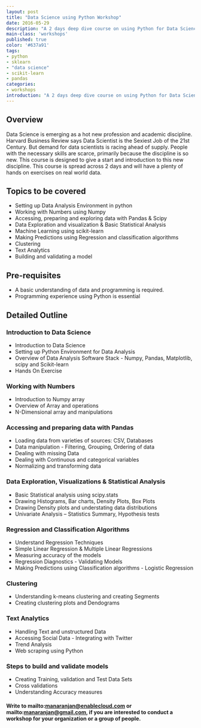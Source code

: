 ```yaml
---
layout: post
title: "Data Science using Python Workshop"
date: 2016-05-29
description: "A 2 days deep dive course on using Python for Data Science"
main-class: 'workshops'
published: true
color: '#637a91'
tags:
- python
- sklearn
- "data science"
- scikit-learn
- pandas
categories:
- workshops
introduction: "A 2 days deep dive course on using Python for Data Science"
---
```


## Overview

Data Science is emerging as a hot new profession and academic discipline.  Harvard Business Review says Data Scientist is the Sexiest Job of the 21st Century. But demand for data scientists is racing ahead of supply. People with the necessary skills are scarce, primarily because the discipline is so new. This course is designed to give a start and introduction to this new discipline. This course is spread across 2 days and will have a plenty of hands on exercises on real world data.

## Topics to be covered

* Setting up Data Analysis Environment in python
* Working with Numbers using Numpy
* Accessing, preparing and exploring data with Pandas & Scipy
* Data Exploration and visualization & Basic Statistical Analysis
* Machine Learning using scikit-learn
* Making Predictions using Regression and classification algorithms
* Clustering
* Text Analytics
* Building and validating a model


## Pre-requisites

* A basic understanding of data and programming is required.
* Programming experience using Python is essential

## Detailed Outline

### Introduction to Data Science

* Introduction to Data Science
* Setting up Python Environment for Data Analysis
* Overview of Data Analysis Software Stack - Numpy, Pandas, Matplotlib, scipy and Scikit-learn
* Hands On Exercise


### Working with Numbers
* Introduction to Numpy array
* Overview of Array and operations
* N-Dimensional array and manipulations


### Accessing and preparing data with Pandas
* Loading data from varieties of sources: CSV, Databases
* Data manipulation - Filtering, Grouping, Ordering of data
* Dealing with missing Data
* Dealing with Continuous and categorical variables
* Normalizing and transforming data


### Data Exploration, Visualizations & Statistical Analysis

* Basic Statistical analysis using scipy.stats
* Drawing Histograms, Bar charts, Density Plots, Box Plots
* Drawing Density plots and understating data distributions
* Univariate Analysis – Statistics Summary, Hypothesis tests


### Regression and Classification Algorithms

* Understand Regression Techniques
* Simple Linear Regression & Multiple Linear Regressions
* Measuring accuracy of the models
* Regression Diagnostics - Validating Models
* Making Predictions using Classification algorithms - Logistic Regression


### Clustering
* Understanding k-means clustering and creating Segments
* Creating clustering plots and Dendograms


### Text Analytics
* Handling Text and unstructured Data
* Accessing Social Data - Integrating with Twitter
* Trend Analysis
* Web scraping using Python


### Steps to build and validate models
* Creating Training, validation and Test Data Sets
* Cross validations
* Understanding Accuracy measures

#### Write to mailto:manaranjan@enablecloud.com or mailto:manaranjan@gmail.com, if you are interested to conduct a workshop for your organization or a group of people.
